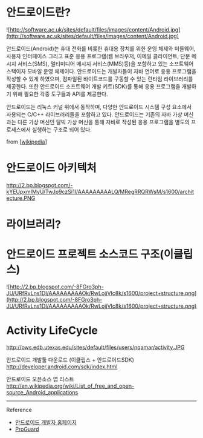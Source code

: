 # 안드로이드란?

![http://software.ac.uk/sites/default/files/images/content/Android.jpg](http://software.ac.uk/sites/default/files/images/content/Android.jpg)

안드로이드(Android)는 휴대 전화를 비롯한 휴대용 장치를 위한 운영 체제와 미들웨어, 사용자 인터페이스 그리고 표준 응용 프로그램(웹 브라우저, 이메일 클라이언트, 단문 메시지 서비스(SMS), 멀티미디어 메시지 서비스(MMS)등)을 포함하고 있는 소프트웨어 스택이자 모바일 운영 체제이다. 안드로이드는 개발자들이 자바 언어로 응용 프로그램을 작성할 수 있게 하였으며, 컴파일된 바이트코드를 구동할 수 있는 런타임 라이브러리를 제공한다. 또한 안드로이드 소프트웨어 개발 키트(SDK)를 통해 응용 프로그램을 개발하기 위해 필요한 각종 도구들과 API를 제공한다.


안드로이드는 리눅스 커널 위에서 동작하며, 다양한 안드로이드 시스템 구성 요소에서 사용되는 C/C++ 라이브러리들을 포함하고 있다. 안드로이드는 기존의 자바 가상 머신과는 다른 가상 머신인 달빅 가상 머신을 통해 자바로 작성된 응용 프로그램을 별도의 프로세스에서 실행하는 구조로 되어 있다.

from [[wikipedia](http://ko.wikipedia.org/wiki/%EC%95%88%EB%93%9C%EB%A1%9C%EC%9D%B4%EB%93%9C_(%EC%9A%B4%EC%98%81_%EC%B2%B4%EC%A0%9C))]

# 안드로이드 아키텍처

http://2.bp.blogspot.com/-kYEUpxmIMyU/TwJp9czSi1I/AAAAAAAAALQ/MRegRRQRWsM/s1600/architecture.PNG

# 라이브러리?

# 안드로이드 프로젝트 소스코드 구조(이클립스)

![http://2.bp.blogspot.com/-8FGro3ph-JU/URfRvLns1DI/AAAAAAAAAOk/RwLojjVIc8k/s1600/project+structure.png](http://2.bp.blogspot.com/-8FGro3ph-JU/URfRvLns1DI/AAAAAAAAAOk/RwLojjVIc8k/s1600/project+structure.png)


# Activity LifeCycle

http://ows.edb.utexas.edu/sites/default/files/users/nqamar/activity.JPG


안드로이드 개발툴 다운로드 (이클립스 + 안드로이드SDK)
http://developer.android.com/sdk/index.html

안드로이드 오픈소스 앱 리스트
http://en.wikipedia.org/wiki/List_of_free_and_open-source_Android_applications


---

Reference
  * [안드로이드 개발자 홈페이지](http://developer.android.com/index.html)
  * [ProGuard](http://developer.android.com/tools/help/proguard.html)